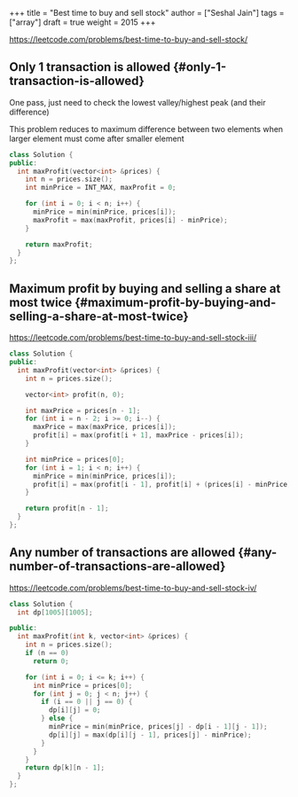 +++
title = "Best time to buy and sell stock"
author = ["Seshal Jain"]
tags = ["array"]
draft = true
weight = 2015
+++

<https://leetcode.com/problems/best-time-to-buy-and-sell-stock/>


## Only 1 transaction is allowed {#only-1-transaction-is-allowed}

One pass, just need to check the lowest valley/highest peak (and their difference)

This problem reduces to maximum difference between two elements when larger
element must come after smaller element

```cpp
class Solution {
public:
  int maxProfit(vector<int> &prices) {
    int n = prices.size();
    int minPrice = INT_MAX, maxProfit = 0;

    for (int i = 0; i < n; i++) {
      minPrice = min(minPrice, prices[i]);
      maxProfit = max(maxProfit, prices[i] - minPrice);
    }

    return maxProfit;
  }
};
```


## Maximum profit by buying and selling a share at most twice {#maximum-profit-by-buying-and-selling-a-share-at-most-twice}

<https://leetcode.com/problems/best-time-to-buy-and-sell-stock-iii/>

```cpp
class Solution {
public:
  int maxProfit(vector<int> &prices) {
    int n = prices.size();

    vector<int> profit(n, 0);

    int maxPrice = prices[n - 1];
    for (int i = n - 2; i >= 0; i--) {
      maxPrice = max(maxPrice, prices[i]);
      profit[i] = max(profit[i + 1], maxPrice - prices[i]);
    }

    int minPrice = prices[0];
    for (int i = 1; i < n; i++) {
      minPrice = min(minPrice, prices[i]);
      profit[i] = max(profit[i - 1], profit[i] + (prices[i] - minPrice));
    }

    return profit[n - 1];
  }
};
```


## Any number of transactions are allowed {#any-number-of-transactions-are-allowed}

<https://leetcode.com/problems/best-time-to-buy-and-sell-stock-iv/>

```cpp
class Solution {
  int dp[1005][1005];

public:
  int maxProfit(int k, vector<int> &prices) {
    int n = prices.size();
    if (n == 0)
      return 0;

    for (int i = 0; i <= k; i++) {
      int minPrice = prices[0];
      for (int j = 0; j < n; j++) {
        if (i == 0 || j == 0) {
          dp[i][j] = 0;
        } else {
          minPrice = min(minPrice, prices[j] - dp[i - 1][j - 1]);
          dp[i][j] = max(dp[i][j - 1], prices[j] - minPrice);
        }
      }
    }
    return dp[k][n - 1];
  }
};
```

